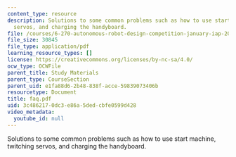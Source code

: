 ```yaml
---
content_type: resource
description: Solutions to some common problems such as how to use start machine, twitching
  servos, and charging the handyboard.
file: /courses/6-270-autonomous-robot-design-competition-january-iap-2005/3c4862170dc3e86a5dedcbfe0599d428_faq.pdf
file_size: 30845
file_type: application/pdf
learning_resource_types: []
license: https://creativecommons.org/licenses/by-nc-sa/4.0/
ocw_type: OCWFile
parent_title: Study Materials
parent_type: CourseSection
parent_uid: e1fa88d6-2b48-838f-acce-59839073406b
resourcetype: Document
title: faq.pdf
uid: 3c486217-0dc3-e86a-5ded-cbfe0599d428
video_metadata:
  youtube_id: null
---
```

Solutions to some common problems such as how to use start machine, twitching servos, and charging the handyboard.